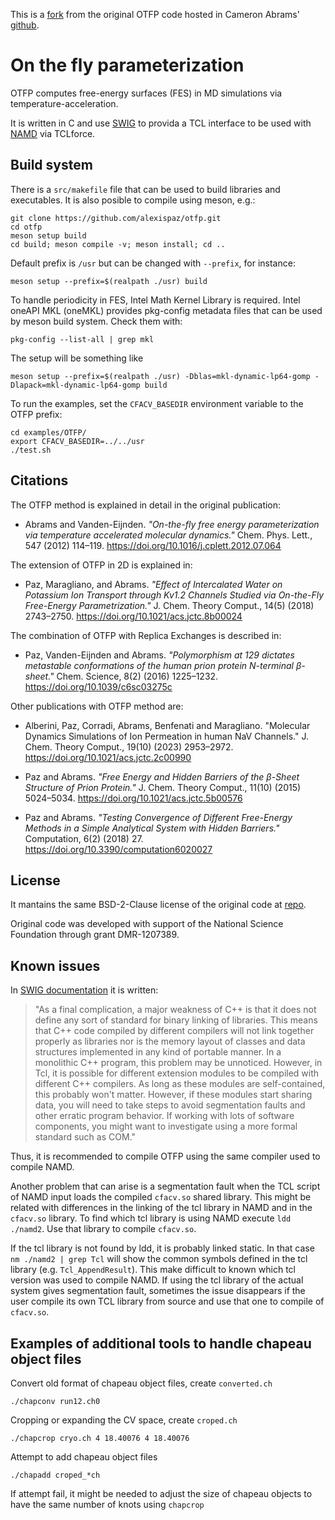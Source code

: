 This is a [fork](https://github.com/alexispaz/otfp) from the original OTFP code
hosted in Cameron Abrams' [github](https://github.com/cameronabrams/otfp).

# On the fly parameterization 

OTFP computes free-energy surfaces (FES) in MD simulations via temperature-acceleration. 
 
It is written in C and use [SWIG](http://www.swig.org) to provida a TCL
interface to be used with [NAMD](www.ks.uiuc.edu/Research/namd) via TCLforce.
 
## Build system

There is a `src/makefile` file that can be used to build libraries and
executables. It is also posible to compile using meson, e.g.:

    git clone https://github.com/alexispaz/otfp.git
    cd otfp
    meson setup build 
    cd build; meson compile -v; meson install; cd ..

Default prefix is `/usr` but can be changed with `--prefix`, for instance:

    meson setup --prefix=$(realpath ./usr) build 

To handle periodicity in FES, Intel Math Kernel Library is required. Intel
oneAPI MKL (oneMKL) provides pkg-config metadata files that can be used by
meson build system. Check them with:

    pkg-config --list-all | grep mkl

The setup will be something like

    meson setup --prefix=$(realpath ./usr) -Dblas=mkl-dynamic-lp64-gomp -Dlapack=mkl-dynamic-lp64-gomp build 

To run the examples, set the `CFACV_BASEDIR` environment variable to the OTFP
prefix:

    cd examples/OTFP/
    export CFACV_BASEDIR=../../usr
    ./test.sh

## Citations

The OTFP method is explained in detail in the original publication:

- Abrams and Vanden-Eijnden. 
_"On-the-fly free energy parameterization via temperature accelerated molecular
dynamics."_
Chem. Phys. Lett., 547 (2012) 114–119. https://doi.org/10.1016/j.cplett.2012.07.064

The extension of OTFP in 2D is explained in:

- Paz, Maragliano, and Abrams. 
_"Effect of Intercalated Water on Potassium Ion Transport through Kv1.2
Channels Studied via On-the-Fly Free-Energy Parametrization."_
J. Chem. Theory Comput., 14(5) (2018) 2743–2750. https://doi.org/10.1021/acs.jctc.8b00024
 
The combination of OTFP with Replica Exchanges is described in:

- Paz, Vanden-Eijnden and Abrams. 
_"Polymorphism at 129 dictates metastable conformations of the human prion
protein N-terminal β-sheet."_ 
Chem. Science, 8(2) (2016) 1225–1232. https://doi.org/10.1039/c6sc03275c
 
Other publications with OTFP method are:

- Alberini, Paz, Corradi, Abrams, Benfenati and Maragliano.
"Molecular Dynamics Simulations of Ion Permeation in human NaV Channels."
J. Chem. Theory Comput., 19(10) (2023) 2953–2972. https://doi.org/10.1021/acs.jctc.2c00990

- Paz and Abrams. 
_"Free Energy and Hidden Barriers of the β-Sheet Structure of Prion Protein."_
J. Chem. Theory Comput., 11(10) (2015) 5024–5034. https://doi.org/10.1021/acs.jctc.5b00576

- Paz and Abrams. 
_"Testing Convergence of Different Free-Energy Methods in a Simple Analytical
System with Hidden Barriers."_
Computation, 6(2) (2018) 27.  https://doi.org/10.3390/computation6020027

## License

It mantains the same BSD-2-Clause license of the original code at [repo](https://github.com/cameronabrams/otfp).

Original code was developed with support of the National Science Foundation
through grant DMR-1207389.
 
## Known issues

In [SWIG documentation](http://www.swig.org/Doc1.3/Tcl.html) it is written: 

> "As a final complication, a major weakness of C++ is that it does not define any
> sort of standard for binary linking of libraries. This means that C++ code
> compiled by different compilers will not link together properly as libraries
> nor is the memory layout of classes and data structures implemented in any kind
> of portable manner. In a monolithic C++ program, this problem may be unnoticed.
> However, in Tcl, it is possible for different extension modules to be compiled
> with different C++ compilers. As long as these modules are self-contained, this
> probably won't matter. However, if these modules start sharing data, you will
> need to take steps to avoid segmentation faults and other erratic program
> behavior. If working with lots of software components, you might want to
> investigate using a more formal standard such as COM."

Thus, it is recommended to compile OTFP using the same compiler used to compile
NAMD. 

Another problem that can arise is a segmentation fault when the TCL script of
NAMD input loads the compiled `cfacv.so` shared library. This might be related with
differences in the linking of the tcl library in NAMD and in the `cfacv.so`
library. To find which tcl library is using NAMD execute `ldd ./namd2`.  Use
that library to compile `cfacv.so`.

If the tcl library is not found by ldd, it is probably linked static. In that
case `nm ./namd2 | grep Tcl` will show the common symbols defined in the tcl
library (e.g. `Tcl_AppendResult`). This make difficult to known which tcl
version was used to compile NAMD. If using the tcl library of the actual system
gives segmentation fault, sometimes the issue disappears if the user compile
its own TCL library from source and use that one to compile of `cfacv.so`.

## Examples of additional tools to handle chapeau object files

Convert old format of chapeau object files, create `converted.ch`

    ./chapconv run12.ch0 

Cropping or expanding the CV space, create `croped.ch`

    ./chapcrop cryo.ch 4 18.40076 4 18.40076

Attempt to add chapeau object files

    ./chapadd croped_*ch

If attempt fail, it might be needed to adjust the size of chapeau objects to
have the same number of knots using `chapcrop`




